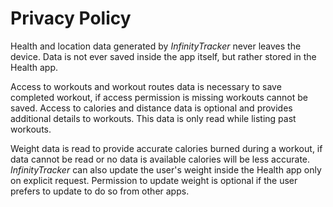 # Privacy Policy
Health and location data generated by _InfinityTracker_ never leaves the device. Data is not ever saved inside the app itself, but rather stored in the Health app.

Access to workouts and workout routes data is necessary to save completed workout, if access permission is missing workouts cannot be saved. Access to calories and distance data is optional and provides additional details to workouts. This data is only read while listing past workouts.

Weight data is read to provide accurate calories burned during a workout, if data cannot be read or no data is available calories will be less accurate. _InfinityTracker_ can also update the user's weight inside the Health app only on explicit request. Permission to update weight is optional if the user prefers to update to do so from other apps.
